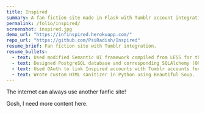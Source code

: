 ```yaml
---
title: Inspired
summary: A fan fiction site made in Flask with Tumblr account integration.
permalink: /folio/inspired/
screenshot: inspired.jpg
demo_url: "https://infinspired.herokuapp.com/"
repo_url: "https://github.com/PsiRadish/Inspired"
resume_brief: Fan fiction site with Tumblr integration.
resume_bullets:
  - text: Used modified Semantic UI framework compiled from LESS for the front-end and Flask (Python) for the back-end.
  - text: Designed PostgreSQL database and corresponding SQLAlchemy (ORM) models.
  - text: Used OAuth to link Inspired accounts with Tumblr accounts for content uploading.
  - text: Wrote custom HTML sanitizer in Python using Beautiful Soup.
---
```


The internet can always use another fanfic site!  

Gosh, I need more content here.
